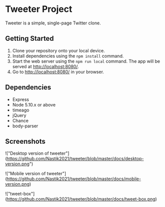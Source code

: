 # Tweeter Project

Tweeter is a simple, single-page Twitter clone.


## Getting Started


1. Clone your repository onto your local device.
2. Install dependencies using the `npm install` command.
3. Start the web server using the `npm run local` command. The app will be served at <http://localhost:8080/>.
4. Go to <http://localhost:8080/> in your browser.

## Dependencies

- Express
- Node 5.10.x or above
- timeago
- jQuery
- Chance
- body-parser

## Screenshots

!["Desktop version of tweeter"] (https://github.com/Nastik2021/tweeter/blob/master/docs/desktop-version.png")

!["Mobile version of tweeter"] (https://github.com/Nastik2021/tweeter/blob/master/docs/mobile-version.png)

!["tweet-box"] (https://github.com/Nastik2021/tweeter/blob/master/docs/tweet-box.png)